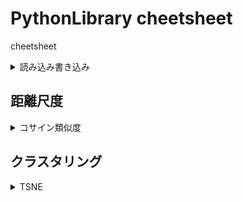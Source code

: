 # PythonLibrary cheetsheet

cheetsheet




<details><summary> 読み込み書き込み </summary>

<details><summary> csv を読み込む </summary>

```
import re 
import csv

with open(csvfile,encoding="UTF-8") as f:
    for line in csv.reader(f):
        x = list(line)
```

</details>



<details><summary> csvを書き込む </summary>

```
with open(csvfile, 'w') as f:
    writer = csv.writer(f)
    writer.writerow(["year", "80s","90s","00s","10s"])
```

</details>


<details><summary> ファイルを読み込む </summary>

```
with open(file,encoding="UTF-8") as f:
    for line in f:
        x = re.split('[,\n()]',line)
```

</details>


<details><summary> ファイルを書き込む </summary>

```
with open(file, 'w') as f:
    f.write("\n")
```

</details>

</details>


## 距離尺度

<details><summary> コサイン類似度 </summary>

```
def cos_sim(v1, v2):
    return np.dot(v1, v2) / (np.linalg.norm(v1) * np.linalg.norm(v2))
```

</details>

## クラスタリング 

<details><summary> TSNE </summary>

```
from sklearn.manifold import TSNE
TSNE(n_components=2, random_state=0).fit_transform(all_array)
```

</details>

